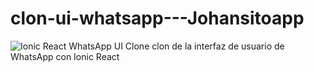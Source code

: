 # clon-ui-whatsapp---Johansitoapp
![Ionic React WhatsApp UI Clone](https://repository-images.githubusercontent.com/377881498/918f0300-d3a7-11eb-8600-1063361aaeb7)
 clon de la interfaz de usuario de WhatsApp con Ionic React

